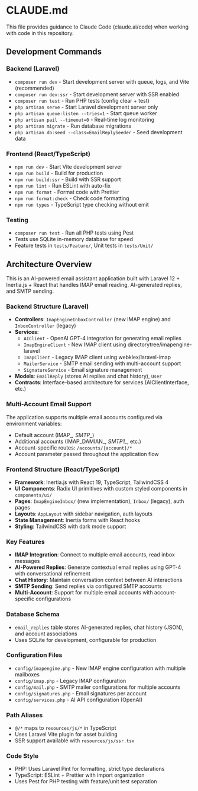 # CLAUDE.md

This file provides guidance to Claude Code (claude.ai/code) when working with code in this repository.

## Development Commands

### Backend (Laravel)
- `composer run dev` - Start development server with queue, logs, and Vite (recommended)
- `composer run dev:ssr` - Start development server with SSR enabled
- `composer run test` - Run PHP tests (config clear + test)
- `php artisan serve` - Start Laravel development server only
- `php artisan queue:listen --tries=1` - Start queue worker
- `php artisan pail --timeout=0` - Real-time log monitoring
- `php artisan migrate` - Run database migrations
- `php artisan db:seed --class=EmailReplySeeder` - Seed development data

### Frontend (React/TypeScript)
- `npm run dev` - Start Vite development server
- `npm run build` - Build for production
- `npm run build:ssr` - Build with SSR support
- `npm run lint` - Run ESLint with auto-fix
- `npm run format` - Format code with Prettier
- `npm run format:check` - Check code formatting
- `npm run types` - TypeScript type checking without emit

### Testing
- `composer run test` - Run all PHP tests using Pest
- Tests use SQLite in-memory database for speed
- Feature tests in `tests/Feature/`, Unit tests in `tests/Unit/`

## Architecture Overview

This is an AI-powered email assistant application built with Laravel 12 + Inertia.js + React that handles IMAP email reading, AI-generated replies, and SMTP sending.

### Backend Structure (Laravel)
- **Controllers**: `ImapEngineInboxController` (new IMAP engine) and `InboxController` (legacy)
- **Services**: 
  - `AIClient` - OpenAI GPT-4 integration for generating email replies
  - `ImapEngineClient` - New IMAP client using directorytree/imapengine-laravel
  - `ImapClient` - Legacy IMAP client using webklex/laravel-imap
  - `MailerService` - SMTP email sending with multi-account support
  - `SignatureService` - Email signature management
- **Models**: `EmailReply` (stores AI replies and chat history), `User`
- **Contracts**: Interface-based architecture for services (AIClientInterface, etc.)

### Multi-Account Email Support
The application supports multiple email accounts configured via environment variables:
- Default account (IMAP_*, SMTP_*)
- Additional accounts (IMAP_DAMIAN_*, SMTP1_*, etc.)
- Account-specific routes: `/accounts/{account}/*`
- Account parameter passed throughout the application flow

### Frontend Structure (React/TypeScript)
- **Framework**: Inertia.js with React 19, TypeScript, TailwindCSS 4
- **UI Components**: Radix UI primitives with custom styled components in `components/ui/`
- **Pages**: `ImapEngineInbox/` (new implementation), `Inbox/` (legacy), auth pages
- **Layouts**: `AppLayout` with sidebar navigation, auth layouts
- **State Management**: Inertia forms with React hooks
- **Styling**: TailwindCSS with dark mode support

### Key Features
- **IMAP Integration**: Connect to multiple email accounts, read inbox messages
- **AI-Powered Replies**: Generate contextual email replies using GPT-4 with conversational refinement
- **Chat History**: Maintain conversation context between AI interactions
- **SMTP Sending**: Send replies via configured SMTP accounts
- **Multi-Account**: Support for multiple email accounts with account-specific configurations

### Database Schema
- `email_replies` table stores AI-generated replies, chat history (JSON), and account associations
- Uses SQLite for development, configurable for production

### Configuration Files
- `config/imapengine.php` - New IMAP engine configuration with multiple mailboxes
- `config/imap.php` - Legacy IMAP configuration
- `config/mail.php` - SMTP mailer configurations for multiple accounts
- `config/signatures.php` - Email signatures per account
- `config/services.php` - AI API configuration (OpenAI)

### Path Aliases
- `@/*` maps to `resources/js/*` in TypeScript
- Uses Laravel Vite plugin for asset building
- SSR support available with `resources/js/ssr.tsx`

### Code Style
- PHP: Uses Laravel Pint for formatting, strict type declarations
- TypeScript: ESLint + Prettier with import organization
- Uses Pest for PHP testing with feature/unit test separation
